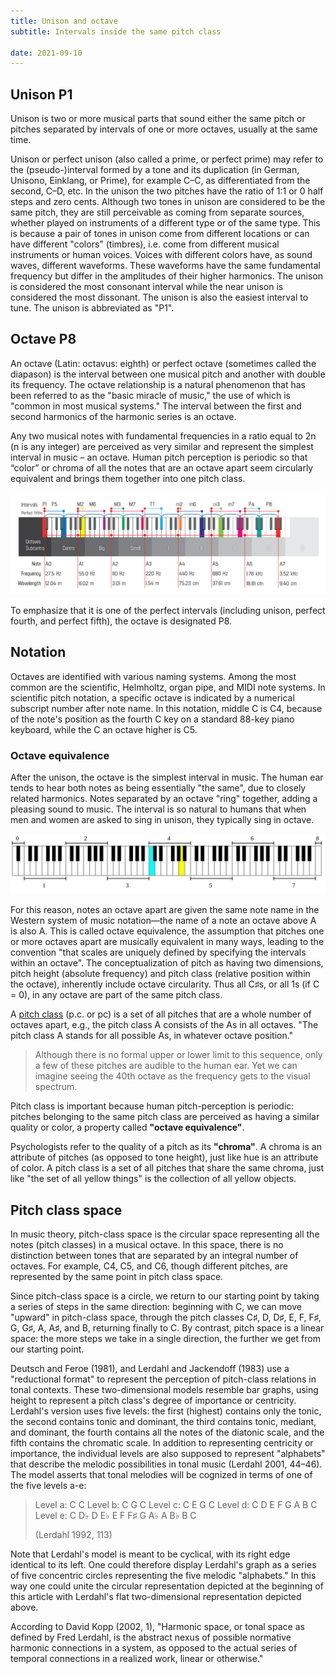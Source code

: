 ```yaml
---
title: Unison and octave
subtitle: Intervals inside the same pitch class

date: 2021-09-10
---
```


## Unison P1

<abc-render abc="[A4A4] AA" />

<chroma-profile chroma="100000000000" />

Unison is two or more musical parts that sound either the same pitch or pitches separated by intervals of one or more octaves, usually at the same time.

Unison or perfect unison (also called a prime, or perfect prime) may refer to the (pseudo-)interval formed by a tone and its duplication (in German, Unisono, Einklang, or Prime), for example C–C, as differentiated from the second, C–D, etc. In the unison the two pitches have the ratio of 1:1 or 0 half steps and zero cents. Although two tones in unison are considered to be the same pitch, they are still perceivable as coming from separate sources, whether played on instruments of a different type or of the same type. This is because a pair of tones in unison come from different locations or can have different "colors" (timbres), i.e. come from different musical instruments or human voices. Voices with different colors have, as sound waves, different waveforms. These waveforms have the same fundamental frequency but differ in the amplitudes of their higher harmonics. The unison is considered the most consonant interval while the near unison is considered the most dissonant. The unison is also the easiest interval to tune. The unison is abbreviated as "P1".

## Octave P8

<abc-render abc="[A4a] Aa" />

An octave (Latin: octavus: eighth) or perfect octave (sometimes called the diapason) is the interval between one musical pitch and another with double its frequency. The octave relationship is a natural phenomenon that has been referred to as the "basic miracle of music," the use of which is "common in most musical systems." The interval between the first and second harmonics of the harmonic series is an octave.

Any two musical notes with fundamental frequencies in a ratio equal to 2n (n is any integer) are perceived as very similar and represent the simplest interval in music – an octave. Human pitch perception is periodic so that “color” or chroma of all the notes that are an octave apart seem circularly equivalent and brings them together into one pitch class.

<img src="./key-intervals.svg">

To emphasize that it is one of the perfect intervals (including unison, perfect fourth, and perfect fifth), the octave is designated P8.

## Notation

Octaves are identified with various naming systems. Among the most common are the scientific, Helmholtz, organ pipe, and MIDI note systems. In scientific pitch notation, a specific octave is indicated by a numerical subscript number after note name. In this notation, middle C is C4, because of the note's position as the fourth C key on a standard 88-key piano keyboard, while the C an octave higher is C5.

### Octave equivalence

After the unison, the octave is the simplest interval in music. The human ear tends to hear both notes as being essentially "the same", due to closely related harmonics. Notes separated by an octave "ring" together, adding a pleasing sound to music. The interval is so natural to humans that when men and women are asked to sing in unison, they typically sing in octave.

<img src="./octaves.svg">

For this reason, notes an octave apart are given the same note name in the Western system of music notation—the name of a note an octave above A is also A. This is called octave equivalence, the assumption that pitches one or more octaves apart are musically equivalent in many ways, leading to the convention "that scales are uniquely defined by specifying the intervals within an octave". The conceptualization of pitch as having two dimensions, pitch height (absolute frequency) and pitch class (relative position within the octave), inherently include octave circularity. Thus all C♯s, or all 1s (if C = 0), in any octave are part of the same pitch class.

A [pitch class](https://en.wikipedia.org/wiki/Pitch_class) (p.c. or pc) is a set of all pitches that are a whole number of octaves apart, e.g., the pitch class A consists of the As in all octaves. "The pitch class A stands for all possible As, in whatever octave position."

> Although there is no formal upper or lower limit to this sequence, only a few of these pitches are audible to the human ear. Yet we can imagine seeing the 40th octave as the frequency gets to the visual spectrum.

Pitch class is important because human pitch-perception is periodic: pitches belonging to the same pitch class are perceived as having a similar quality or color, a property called **"octave equivalence"**.

Psychologists refer to the quality of a pitch as its **"chroma"**. A chroma is an attribute of pitches (as opposed to tone height), just like hue is an attribute of color. A pitch class is a set of all pitches that share the same chroma, just like "the set of all yellow things" is the collection of all yellow objects.

## Pitch class space

In music theory, pitch-class space is the circular space representing all the notes (pitch classes) in a musical octave. In this space, there is no distinction between tones that are separated by an integral number of octaves. For example, C4, C5, and C6, though different pitches, are represented by the same point in pitch class space.

Since pitch-class space is a circle, we return to our starting point by taking a series of steps in the same direction: beginning with C, we can move "upward" in pitch-class space, through the pitch classes C♯, D, D♯, E, F, F♯, G, G♯, A, A♯, and B, returning finally to C. By contrast, pitch space is a linear space: the more steps we take in a single direction, the further we get from our starting point.

Deutsch and Feroe (1981), and Lerdahl and Jackendoff (1983) use a "reductional format" to represent the perception of pitch-class relations in tonal contexts. These two-dimensional models resemble bar graphs, using height to represent a pitch class's degree of importance or centricity. Lerdahl's version uses five levels: the first (highest) contains only the tonic, the second contains tonic and dominant, the third contains tonic, mediant, and dominant, the fourth contains all the notes of the diatonic scale, and the fifth contains the chromatic scale. In addition to representing centricity or importance, the individual levels are also supposed to represent "alphabets" that describe the melodic possibilities in tonal music (Lerdahl 2001, 44–46). The model asserts that tonal melodies will be cognized in terms of one of the five levels a-e:

> Level a: C C
> Level b: C G C
> Level c: C E G C
> Level d: C D E F G A B C
> Level e: C D♭ D E♭ E F F♯ G A♭ A B♭ B C
>
> (Lerdahl 1992, 113)

Note that Lerdahl's model is meant to be cyclical, with its right edge identical to its left. One could therefore display Lerdahl's graph as a series of five concentric circles representing the five melodic "alphabets." In this way one could unite the circular representation depicted at the beginning of this article with Lerdahl's flat two-dimensional representation depicted above.

According to David Kopp (2002, 1), "Harmonic space, or tonal space as defined by Fred Lerdahl, is the abstract nexus of possible normative harmonic connections in a system, as opposed to the actual series of temporal connections in a realized work, linear or otherwise."
